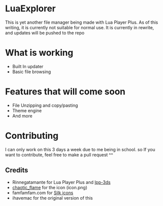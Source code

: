 # LuaExplorer
This is yet another file manager being made with Lua Player Plus. As of this writing, it is currently not suitable for normal use. It is currently in rewrite, and updates will be pushed to the repo

# What is working
* Built In updater
* Basic file browsing

# Features that will come soon
* File Unzipping and copy/pasting
* Theme engine
* And more

# Contributing
I can only work on this 3 days a week due to me being in school. so If you want to contribute, feel free to make a pull request ^^


## Credits
* Rinnegatamante for Lua Player Plus and [lpp-3ds](https://github.com/Rinnegatamante/lpp-3ds)
* [chaotic_flame](http://gbatemp.net/members/chaotic_flame.371471/) for the icon (icon.png)
* famfamfam.com for [Silk icons](http://www.famfamfam.com/lab/icons/silk/)
* ihavemac for the original version of this
